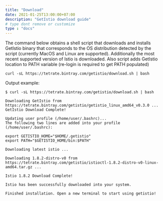 ```yaml
---
title: "Download"
date: 2021-01-25T13:00:00+07:00
description: "GetIstio download guide"
# type dont remove or customize
type : "docs"
---
```


The command below obtains a shell script that downloads and installs GetIstio binary that corresponds to the OS distribution detected by the script (currently MacOS and Linux are supported). Additionally the most recent supported version of Istio is downloaded. Also script adds GetIstio location to PATH variable (re-login is required to get PATH populated)

```
curl -sL https://tetrate.bintray.com/getistio/download.sh | bash
```

Output example:

```
$ curl -sL https://tetrate.bintray.com/getistio/download.sh | bash

Downloading GetIstio from https://tetrate.bintray.com/getistio/getistio_linux_amd64_v0.3.0 ...
GetIstio Download Complete!

Updating user profile (/home/user/.bashrc)...
The following two lines are added into your profile (/home/user/.bashrc):

export GETISTIO_HOME="$HOME/.getistio"
export PATH="$GETISTIO_HOME/bin:$PATH"

Downloading latest istio ...

Downloading 1.8.2-distro-v0 from https://tetrate.bintray.com/getistio/istioctl-1.8.2-distro-v0-linux-amd64.tar.gz ...

Istio 1.8.2 Download Complete!

Istio has been successfully downloaded into your system.

Finished installation. Open a new terminal to start using getistio!
```